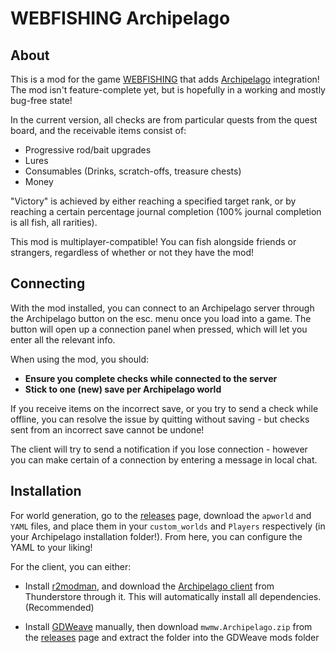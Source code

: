 # WEBFISHING Archipelago
## About
This is a mod for the game [WEBFISHING](https://store.steampowered.com/app/3146520/WEBFISHING/) that adds [Archipelago](https://archipelago.gg/) integration! The mod isn't feature-complete yet, but is hopefully in a working and mostly bug-free state!

In the current version, all checks are from particular quests from the quest board, and the receivable items consist of:
- Progressive rod/bait upgrades
- Lures
- Consumables (Drinks, scratch-offs, treasure chests)
- Money

"Victory" is achieved by either reaching a specified target rank, or by reaching a certain percentage journal completion (100% journal completion is all fish, all rarities).

This mod is multiplayer-compatible! You can fish alongside friends or strangers, regardless of whether or not they have the mod!

## Connecting
With the mod installed, you can connect to an Archipelago server through the Archipelago button on the esc. menu once you load into a game. The button will open up a connection panel when pressed, which will let you enter all the relevant info.

When using the mod, you should:
- **Ensure you complete checks while connected to the server**
- **Stick to one (new) save per Archipelago world**

If you receive items on the incorrect save, or you try to send a check while offline, you can resolve the issue by quitting without saving - but checks sent from an incorrect save cannot be undone!

The client will try to send a notification if you lose connection - however you can make certain of a connection by entering a message in local chat.

## Installation
For world generation, go to the [releases](https://github.com/mwoiii/webfishing-ap/releases) page, download the ```apworld``` and ```YAML``` files, and place them in your ```custom_worlds``` and ```Players``` respectively (in your Archipelago installation folder!). From here, you can configure the YAML to your liking!

For the client, you can either:
- Install [r2modman](https://thunderstore.io/package/ebkr/r2modman/), and download the [Archipelago client](https://thunderstore.io/c/webfishing/p/mwmw/Archipelago/) from Thunderstore through it. This will automatically install all dependencies. (Recommended)

- Install [GDWeave](https://github.com/NotNite/GDWeave) manually, then download ```mwmw.Archipelago.zip``` from the [releases](https://github.com/mwoiii/webfishing-ap/releases) page and extract the folder into the GDWeave mods folder

